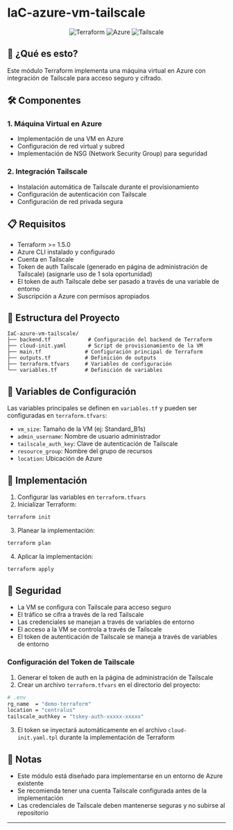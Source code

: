 # IaC-azure-vm-tailscale

<p align="center">
  <img src="https://img.shields.io/badge/Terraform-20232a?style=for-the-badge&logo=terraform&logoColor=6298ff" alt="Terraform"/>
  <img src="https://img.shields.io/badge/Azure-0078D4?style=for-the-badge&logo=microsoftazure&logoColor=white" alt="Azure"/>
  <img src="https://img.shields.io/badge/Tailscale-000000?style=for-the-badge&logo=tailscale&logoColor=white" alt="Tailscale"/>
</p>

## 🚀 ¿Qué es esto?
Este módulo Terraform implementa una máquina virtual en Azure con integración de Tailscale para acceso seguro y cifrado.

## 🛠️ Componentes

### 1. Máquina Virtual en Azure
- Implementación de una VM en Azure
- Configuración de red virtual y subred
- Implementación de NSG (Network Security Group) para seguridad

### 2. Integración Tailscale
- Instalación automática de Tailscale durante el provisionamiento
- Configuración de autenticación con Tailscale
- Configuración de red privada segura

## 📋 Requisitos

- Terraform >= 1.5.0
- Azure CLI instalado y configurado
- Cuenta en Tailscale
- Token de auth Tailscale (generado en página de administración de Tailscale) (asignarle uso de 1 sola oportunidad)
- El token de auth Tailscale debe ser pasado a través de una variable de entorno
- Suscripción a Azure con permisos apropiados

## 📁 Estructura del Proyecto

```
IaC-azure-vm-tailscale/
├── backend.tf            # Configuración del backend de Terraform
├── cloud-init.yaml       # Script de provisionamiento de la VM
├── main.tf              # Configuración principal de Terraform
├── outputs.tf           # Definición de outputs
├── terraform.tfvars     # Variables de configuración
└── variables.tf         # Definición de variables
```

## 🔧 Variables de Configuración

Las variables principales se definen en `variables.tf` y pueden ser configuradas en `terraform.tfvars`:

- `vm_size`: Tamaño de la VM (ej: Standard_B1s)
- `admin_username`: Nombre de usuario administrador
- `tailscale_auth_key`: Clave de autenticación de Tailscale
- `resource_group`: Nombre del grupo de recursos
- `location`: Ubicación de Azure

## 🚀 Implementación

1. Configurar las variables en `terraform.tfvars`
2. Inicializar Terraform:
```bash
terraform init
```

3. Planear la implementación:
```bash
terraform plan
```

4. Aplicar la implementación:
```bash
terraform apply
```

## 🔐 Seguridad

- La VM se configura con Tailscale para acceso seguro
- El tráfico se cifra a través de la red Tailscale
- Las credenciales se manejan a través de variables de entorno
- El acceso a la VM se controla a través de Tailscale
- El token de autenticación de Tailscale se maneja a través de variables de entorno

### Configuración del Token de Tailscale

1. Generar el token de auth en la página de administración de Tailscale
2. Crear un archivo `terraform.tfvars` en el directorio del proyecto:
```bash
# .env
rg_name  = "demo-terraform"
location = "centralus"
tailscale_authkey = "tskey-auth-xxxxx-xxxxx"
```

3. El token se inyectará automáticamente en el archivo `cloud-init.yaml.tpl` durante la implementación de Terraform

## 📝 Notas

- Este módulo está diseñado para implementarse en un entorno de Azure existente
- Se recomienda tener una cuenta Tailscale configurada antes de la implementación
- Las credenciales de Tailscale deben mantenerse seguras y no subirse al repositorio

---
